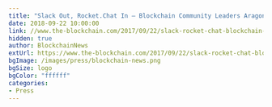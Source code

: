 ```yaml
---
title: "Slack Out, Rocket.Chat In – Blockchain Community Leaders Aragon Lead Industry Exodus Amid Marked Increase In Phishing Scams"
date: 2018-09-22 10:00:00
link: //www.the-blockchain.com/2017/09/22/slack-rocket-chat-blockchain-community-leaders-aragon-lead-industry-exodus-amid-marked-increase-phishing-scams/
hidden: true
author: BlockchainNews
extUrl: https://www.the-blockchain.com/2017/09/22/slack-rocket-chat-blockchain-community-leaders-aragon-lead-industry-exodus-amid-marked-increase-phishing-scams/
bgImage: /images/press/blockchain-news.png
bgSize: logo
bgColor: "ffffff"
categories:
- Press
---
```

